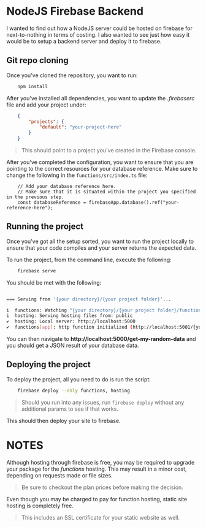 # NodeJS Firebase Backend

I wanted to find out how a NodeJS server could be hosted on firebase for next-to-nothing in terms of costing. I also wanted to see just how easy it would be to setup a backend server and deploy it to firebase.

## Git repo cloning

Once you've cloned the repository, you want to run:

```bash
    npm install
```

After you've installed all dependencies, you want to update the *.firebaserc* file and add your project under: 

```JSON
    {
        "projects": {
            "default": "your-project-here"
        }
    }
```

> This should point to a project you've created in the Firebase console.

After you've completed the configuration, you want to ensure that you are pointing to the correct resources for your database reference. Make sure to change the following in the `functions/src/index.ts` file:

```TS
    // Add your database reference here.
    // Make sure that it is situated within the project you specified in the previous step.
    const databaseReference = firebaseApp.database().ref("your-reference-here"); 
```

## Running the project

Once you've got all the setup sorted, you want to run the project locally to ensure that your code compiles and your server returns the expected data. 

To run the project, from the command line, execute the following:

```bash
    firebase serve
```

You should be met with the following:

```bash

=== Serving from '{your directory}/{your project folder}'...

i  functions: Watching "{your directory}/{your project folder}/functions" for Cloud Functions...
i  hosting: Serving hosting files from: public
✔  hosting: Local server: http://localhost:5000
✔  functions[app]: http function initialized (http://localhost:5001/{your project}/us-central1/app).
```

You can then navigate to **http://localhost:5000/get-my-random-data** and you should get a JSON result of your database data.

## Deploying the project

To deploy the project, all you need to do is run the script:

```bash
    firebase deploy --only functions, hosting
```

> Should you run into any issues, run `firebase deploy` without any additional params to see if that works.

This should then deploy your site to firebase.

# NOTES

Although hosting through firebase is free, you may be required to upgrade your package for the *functions* hosting. This may result in a minor cost, depending on requests made or file sizes. 

> Be sure to checkout the plan prices before making the decision.

Even though you may be charged to pay for function hosting, static site hosting is completely free. 

> This includes an SSL certificate for your static website as well. 